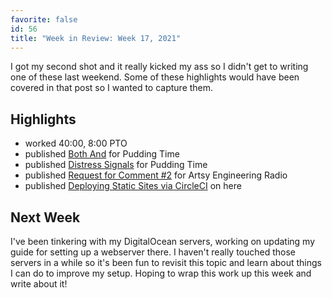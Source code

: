```yaml
---
favorite: false
id: 56
title: "Week in Review: Week 17, 2021"
---
```


I got my second shot and it really kicked my ass so I didn't get to writing one
of these last weekend. Some of these highlights would have been covered in that
post so I wanted to capture them.

## Highlights

* worked 40:00, 8:00 PTO
* published [Both And][pt-20] for Pudding Time
* published [Distress Signals][pt-21] for Pudding Time
* published [Request for Comment #2][aer-14] for Artsy Engineering Radio
* published [Deploying Static Sites via CircleCI][post-55] on here

## Next Week

I've been tinkering with my DigitalOcean servers, working on updating my guide
for setting up a webserver there. I haven't really touched those servers in a
while so it's been fun to revisit this topic and learn about things I can do to
improve my setup. Hoping to wrap this work up this week and write about it!

[pt-20]: https://puddingtime.buzzsprout.com/1470301/8397537-both-and
[pt-21]: https://puddingtime.buzzsprout.com/1470301/8437989-distress-signals
[aer-14]: https://podcasts.apple.com/us/podcast/14-request-for-comment-2/id1545870104?i=1000518231707
[post-55]: https://www.jonallured.com/posts/2021/04/24/deploying-static-sites-via-circleci.html

[gh-activity]: https://github.com/search?s=created&o=desc&q=author:jonallured+created:2021-04-25..2021-05-01
